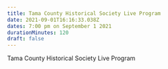 ```yaml
---
title: Tama County Historical Society Live Program
date: 2021-09-01T16:16:33.038Z
dates: 7:00 pm on September 1 2021
durationMinutes: 120
draft: false
---
```

Tama County Historical Society Live Program